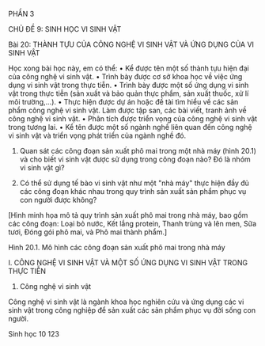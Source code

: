 PHẦN 3

CHỦ ĐỀ 9: SINH HỌC VI SINH VẬT

Bài 20: THÀNH TỰU CỦA CÔNG NGHỆ VI SINH VẬT VÀ ỨNG DỤNG CỦA VI SINH VẬT

Học xong bài học này, em có thể:
• Kể được tên một số thành tựu hiện đại của công nghệ vi sinh vật.
• Trình bày được cơ sở khoa học về việc ứng dụng vi sinh vật trong thực tiễn.
• Trình bày được một số ứng dụng vi sinh vật trong thực tiễn (sản xuất và bảo quản thực phẩm, sản xuất thuốc, xử lí môi trường,...).
• Thực hiện được dự án hoặc đề tài tìm hiểu về các sản phẩm công nghệ vi sinh vật. Làm được tập san, các bài viết, tranh ảnh về công nghệ vi sinh vật.
• Phân tích được triển vọng của công nghệ vi sinh vật trong tương lai.
• Kể tên được một số ngành nghề liên quan đến công nghệ vi sinh vật và triển vọng phát triển của ngành nghề đó.

1. Quan sát các công đoạn sản xuất phô mai trong một nhà máy (hình 20.1) và cho biết vi sinh vật được sử dụng trong công đoạn nào? Đó là nhóm vi sinh vật gì?

2. Có thể sử dụng tế bào vi sinh vật như một "nhà máy" thực hiện đầy đủ các công đoạn khác nhau trong quy trình sản xuất sản phẩm phục vụ con người được không?

[Hình minh họa mô tả quy trình sản xuất phô mai trong nhà máy, bao gồm các công đoạn: Loại bỏ nước, Kết lắng protein, Thanh trùng và lên men, Sữa tươi, Đóng gói phô mai, và Phô mai thành phẩm.]

Hình 20.1. Mô hình các công đoạn sản xuất phô mai trong nhà máy

I. CÔNG NGHỆ VI SINH VẬT VÀ MỘT SỐ ỨNG DỤNG VI SINH VẬT TRONG THỰC TIỄN

1. Công nghệ vi sinh vật

Công nghệ vi sinh vật là ngành khoa học nghiên cứu và ứng dụng các vi sinh vật trong công nghiệp để sản xuất các sản phẩm phục vụ đời sống con người.

Sinh học 10 123